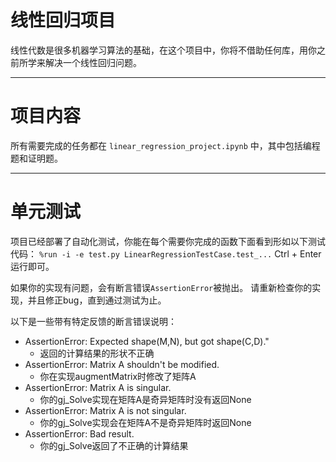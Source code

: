 # 线性回归项目
线性代数是很多机器学习算法的基础，在这个项目中，你将不借助任何库，用你之前所学来解决一个线性回归问题。

-----

# 项目内容
所有需要完成的任务都在 `linear_regression_project.ipynb` 中，其中包括编程题和证明题。

-----

# 单元测试
项目已经部署了自动化测试，你能在每个需要你完成的函数下面看到形如以下测试代码：
`%run -i -e test.py LinearRegressionTestCase.test_...`
Ctrl + Enter 运行即可。

如果你的实现有问题，会有断言错误`AssertionError`被抛出。
请重新检查你的实现，并且修正bug，直到通过测试为止。

以下是一些带有特定反馈的断言错误说明：

- AssertionError: Expected shape(M,N), but got shape(C,D)."
  + 返回的计算结果的形状不正确
- AssertionError: Matrix A shouldn't be modified.
  + 你在实现augmentMatrix时修改了矩阵A
- AssertionError: Matrix A is singular.
  + 你的gj_Solve实现在矩阵A是奇异矩阵时没有返回None
- AssertionError: Matrix A is not singular.
  + 你的gj_Solve实现会在矩阵A不是奇异矩阵时返回None
- AssertionError: Bad result.
  + 你的gj_Solve返回了不正确的计算结果
